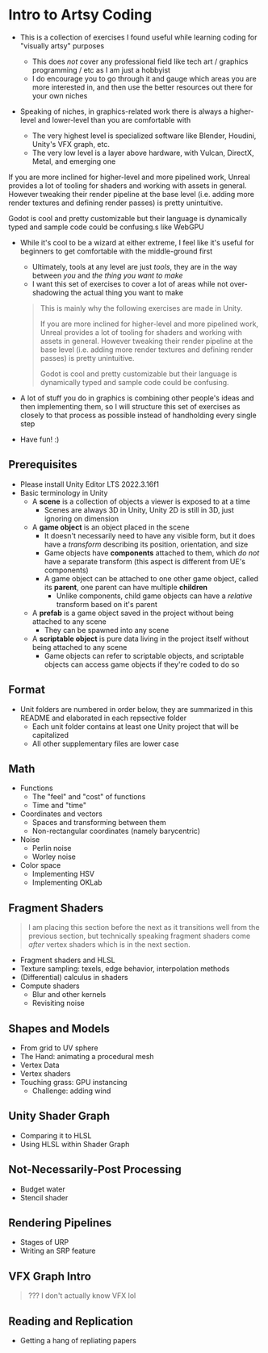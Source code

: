 # Intro to Artsy Coding
- This is a collection of exercises I found useful while learning coding for "visually artsy" purposes
  - This does *not* cover any professional field like tech art / graphics programming / etc as I am just a hobbyist
  - I do encourage you to go through it and gauge which areas you are more interested in, and then use the better resources out there for your own niches

- Speaking of niches, in graphics-related work there is always a higher-level and lower-level than you are comfortable with
  - The very highest level is specialized software like Blender, Houdini, Unity's VFX graph, etc.
  - The very low level is a layer above hardware, with Vulcan, DirectX, Metal, and emerging one

If you are more inclined for higher-level and more pipelined work, Unreal provides a lot of tooling for shaders and working with assets in general. However tweaking their render pipeline at the base level (i.e. adding more render textures and defining render passes) is pretty unintuitive.

Godot is cool and pretty customizable but their language is dynamically typed and sample code could be confusing.s like WebGPU

- While it's cool to be a wizard at either extreme, I feel like it's useful for beginners to get comfortable with the middle-ground first
  - Ultimately, tools at any level are just *tools*, they are in the way between *you* and *the thing you want to make*
  - I want this set of exercises to cover a lot of areas while not over-shadowing the actual thing you want to make
  > This is mainly why the following exercises are made in Unity.
  > 
  > If you are more inclined for higher-level and more pipelined work, Unreal provides a lot of tooling for shaders and working with assets in general. However tweaking their render pipeline at the base level (i.e. adding more render textures and defining render passes) is pretty unintuitive.
  > 
  > Godot is cool and pretty customizable but their language is dynamically typed and sample code could be confusing.

- A lot of stuff you do in graphics is combining other people's ideas and then implementing them, so I will structure this set of exercises as closely to that process as possible instead of handholding every single step

- Have fun! :)

## Prerequisites
- Please install Unity Editor LTS 2022.3.16f1
- Basic terminology in Unity
  - A **scene** is a collection of objects a viewer is exposed to at a time
    - Scenes are always 3D in Unity, Unity 2D is still in 3D, just ignoring on dimension
  - A **game object** is an object placed in the scene
    - It doesn't necessarily need to have any visible form, but it does have a *transform* describing its position, orientation, and size
    - Game objects have **components** attached to them, which *do not* have a separate transform (this aspect is different from UE's components)
    - A game object can be attached to one other game object, called its **parent**, one parent can have multiple **children**
      - Unlike components, child game objects can have a *relative* transform based on it's parent
  - A **prefab** is a game object saved in the project without being attached to any scene
    - They can be spawned into any scene
  - A **scriptable object** is pure data living in the project itself without being attached to any scene
    - Game objects can refer to scriptable objects, and scriptable objects can access game objects if they're coded to do so

## Format
- Unit folders are numbered in order below, they are summarized in this README and elaborated in each repsective folder
  - Each unit folder contains at least one Unity project that will be capitalized
  - All other supplementary files are lower case

## Math
- Functions
  - The "feel" and "cost" of functions
  - Time and "time"
- Coordinates and vectors
  - Spaces and transforming between them
  - Non-rectangular coordinates (namely barycentric)
- Noise
  - Perlin noise
  - Worley noise
- Color space
  - Implementing HSV
  - Implementing OKLab

## Fragment Shaders

> I am placing this section before the next as it transitions well from the previous section, but technically speaking fragment shaders come *after* vertex shaders which is in the next section.

- Fragment shaders and HLSL
- Texture sampling: texels, edge behavior, interpolation methods
- (Differential) calculus in shaders
- Compute shaders
  - Blur and other kernels
  - Revisiting noise

## Shapes and Models
- From grid to UV sphere
- The Hand: animating a procedural mesh
- Vertex Data
- Vertex shaders
- Touching grass: GPU instancing
  - Challenge: adding wind

## Unity Shader Graph
- Comparing it to HLSL
- Using HLSL within Shader Graph

## Not-Necessarily-Post Processing
- Budget water
- Stencil shader

## Rendering Pipelines
- Stages of URP
- Writing an SRP feature

## VFX Graph Intro
> ??? I don't actually know VFX lol

## Reading and Replication
- Getting a hang of repliating papers

